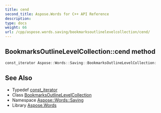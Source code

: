 ```yaml
---
title: cend
second_title: Aspose.Words for C++ API Reference
description: 
type: docs
weight: 66
url: /cpp/aspose.words.saving/bookmarksoutlinelevelcollection/cend/
---
```

## BookmarksOutlineLevelCollection::cend method




```cpp
const_iterator Aspose::Words::Saving::BookmarksOutlineLevelCollection::cend() const noexcept
```

## See Also

* Typedef [const_iterator](../const_iterator/)
* Class [BookmarksOutlineLevelCollection](../)
* Namespace [Aspose::Words::Saving](../../)
* Library [Aspose.Words](../../../)
